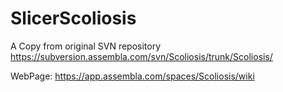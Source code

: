 # SlicerScoliosis
A Copy from original SVN  repository https://subversion.assembla.com/svn/Scoliosis/trunk/Scoliosis/

WebPage: https://app.assembla.com/spaces/Scoliosis/wiki

